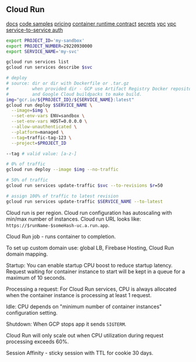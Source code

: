 Cloud Run
-

[docs](https://cloud.google.com/run/docs/quickstarts)
[code samples](https://cloud.google.com/run/docs/samples)
[pricing](https://cloud.google.com/run/pricing)
[container runtime contract](https://cloud.google.com/run/docs/container-contract)
[secrets](https://cloud.google.com/run/docs/configuring/secrets)
[vpc](https://cloud.google.com/run/docs/configuring/connecting-vpc#gcloud)
[vpc](https://cloud.google.com/run/docs/securing/private-networking)
[service-to-service auth](https://cloud.google.com/run/docs/authenticating/service-to-service#run-service-to-service-example-go)

````sh
export PROJECT_ID='my-sandbox'
export PROJECT_NUMBER=29220930000
export SERVICE_NAME='my-svc'

gcloud run services list
gcloud run services describe $svc

# deploy
# source: dir or dir with Dockerfile or .tar.gz
#         when provided dir - GCP use Artifact Registry Docker repository
#         and Google Cloud buildpacks to make build.
img="gcr.io/${PROJECT_ID}/${SERVICE_NAME}:latest"
gcloud run deploy $SERVICE_NAME \
  --image=$img \
  --set-env-vars ENV=sandbox \
  --set-env-vars HOST=0.0.0.0 \
  --allow-unauthenticated \
  --platform=managed \
  --tag=traffic-tag-123 \
  --project=$PROJECT_ID

--tag # valid value: [a-z-]

# 0% of traffic
gcloud run deploy --image $img --no-traffic

# 50% of traffic
gcloud run services update-traffic $svc --to-revisions $r=50

# assign 100% of traffic to latest revision
gcloud run services update-traffic $SERVICE_NAME --to-latest

````

Cloud run is per region.
Cloud run configuration has autoscaling with min/max number of instances.
Cloud run URL looks like: `https://$runName-$someHash-uc.a.run.app`.

Cloud Run job - runs container to completion.

To set up custom domain use: global LB, Firebase Hosting, Cloud Run domain mapping.

Startup:
You can enable startup CPU boost to reduce startup latency.
Request waiting for container instance to start
will be kept in a queue for a maximum of 10 seconds.

Processing a request:
For Cloud Run services, CPU is always allocated
when the container instance is processing at least 1 request.

Idle:
CPU depends on "minimum number of container instances" configuration setting.

Shutdown:
When GCP stops app it sends `SIGTERM`.

Cloud Run will only scale out when CPU utilization during request processing exceeds 60%.

Session Affinity - sticky session with TTL for cookie 30 days.
